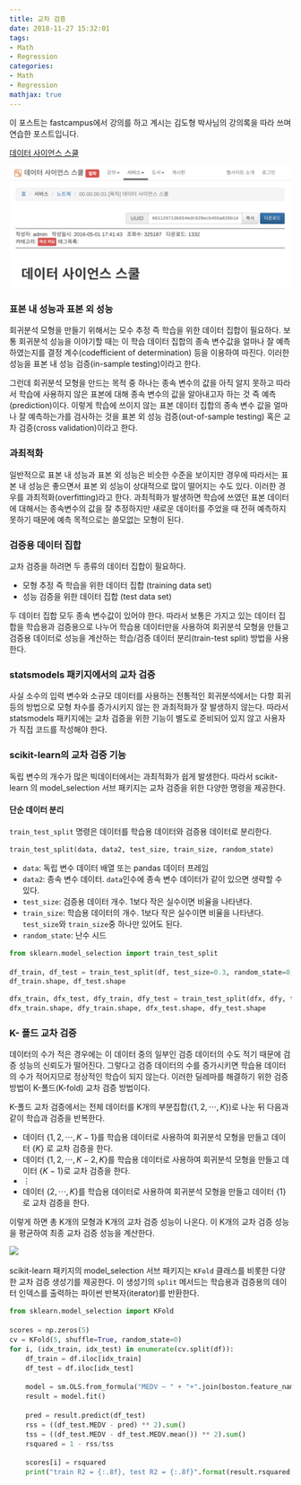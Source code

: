 ```yaml
---
title: 교차 검증
date: 2018-11-27 15:32:01
tags:
- Math
- Regression
categories:
- Math
- Regression
mathjax: true
---
```


이 포스트는 fastcampus에서 강의를 하고 계시는 김도형 박사님의 강의록을 따라 쓰며 연습한 포스트입니다.

[데이터 사이언스 스쿨](https://datascienceschool.net/view-notebook/661128713b654edc928ecb455a826b1d/)

![](/images/1543299373849.png)

### 표본 내 성능과 표본 외 성능

회귀분석 모형을 만들기 위해서는 모수 추정 즉 학습을 위한 데이터 집합이 필요하다. 보통 회귀분석 성능을 이야기할 때는 이 학습 데이터 집합의 종속 변수값을 얼마나 잘 예측하였는지를 결정 계수(codefficient of determination) 등을 이용하여 따진다. 이러한 성능을 표본 내 성능 검증(in-sample testing)이라고 한다.



그런데 회귀분석 모형을 만드는 목적 중 하나는 종속 변수의 값을 아직 알지 못하고 따라서 학습에 사용하지 않은 표본에 대해 종속 변수의 값을 알아내고자 하는 것 즉 예측(prediction)이다. 이렇게 학습에 쓰이지 않는 표본 데이터 집합의 종속 변수 값을 얼마나 잘 예측하는가를 검사하는 것을 표본 외 성능 검증(out-of-sample testing) 혹은 교차 검증(cross validation)이라고 한다.



### 과최적화

일반적으로 표본 내 성능과 표본 외 성능은 비슷한 수준을 보이지만 경우에 따라서는 표본 내 성능은 좋으면서 표본 외 성능이 상대적으로 많이 떨어지는 수도 있다. 이러한 경우를 과최적화(overfitting)라고 한다. 과최적화가 발생하면 학습에 쓰였던 표본 데이터에 대해서는 종속변수의 값을 잘 추정하지만 새로운 데이터를 주었을 때 전혀 예측하지 못하기 때문에 예측 목적으로는 쓸모없는 모형이 된다.



### 검증용 데이터 집합

교차 검증을 하려면 두 종류의 데이터 집합이 필요하다.

- 모형 추정 즉 학습을 위한 데이터 집합 (training data set)
- 성능 검증을 위한 데이터 집합 (test data set)

두 데이터 집합 모두 종속 변수값이 있어야 한다. 따라서 보통은 가지고 있는 데이터 집합을 학습용과 검증용으로 나누어 학습용 데이터만을 사용하여 회귀분석 모형을 만들고 검증용 데이터로 성능을 계산하는 학습/검증 데이터 분리(train-test split) 방법을 사용한다.



### statsmodels 패키지에서의 교차 검증

사실 소수의 입력 변수와 소규모 데이터를 사용하는 전통적인 회귀분석에서는 다항 회귀 등의 방법으로 모형 차수를 증가시키지 않는 한 과최적화가 잘 발생하지 않는다. 따라서 statsmodels 패키지에는 교차 검증을 위한 기능이 별도로 준비되어 있지 않고 사용자가 직접 코드를 작성해야 한다.



### scikit-learn의 교차 검증 기능

독립 변수의 개수가 많은 빅데이터에서는 과최적화가 쉽게 발생한다. 따라서 scikit-learn 의 model_selection 서브 패키지는 교차 검증을 위한 다양한 명령을 제공한다.

#### 단순 데이터 분리

`train_test_split` 명령은 데이터를 학습용 데이터와 검증용 데이터로 분리한다.

```python
train_test_split(data, data2, test_size, train_size, random_state)
```

- `data`: 독립 변수 데이터 배열 또는 pandas 데이터 프레임
- `data2`: 종속 변수 데이터. `data`인수에 종속 변수 데이터가 같이 있으면 생략할 수 있다.
- `test_size`: 검증용 데이터 개수. 1보다 작은 실수이면 비율을 나타낸다.
- `train_size`: 학습용 데이터의 개수. 1보다 작은 실수이면 비율을 나타낸다. `test_size`와 `train_size`중 하나만 있어도 된다.
- `random_state`: 난수 시드

```python
from sklearn.model_selection import train_test_split

df_train, df_test = train_test_split(df, test_size=0.3, random_state=0)
df_train.shape, df_test.shape
```



```python
dfx_train, dfx_test, dfy_train, dfy_test = train_test_split(dfx, dfy, test_size=0.3, random_state=0)
dfx_train.shape, dfy_train.shape, dfx_test.shape, dfy_test.shape
```



### K- 폴드 교차 검증

데이터의 수가 적은 경우에는 이 데이터 중의 일부인 검증 데이터의 수도 적기 때문에 검증 성능의 신뢰도가 떨어진다. 그렇다고 검증 데이터의 수를 증가시키면 학습용 데이터의 수가 적어지므로 정상적인 학습이 되지 않는다. 이러한 딜레마를 해결하기 위한 검증 방법이 K-폴드(K-fold) 교차 검증 방법이다.

K-폴드 교차 검증에서는 전체 데이터를 K개의 부분집합($\{1, 2, \cdots , K\}$)로 나눈  뒤 다음과 같이 학습과 검증을 반복한다. 

- 데이터 $\{1, 2, \cdots, K - 1\}$를 학습용 데이터로 사용하여 회귀분석 모형을 만들고 데이터 $\{K\}$ 로 교차 검증을 한다.
- 데이터 $\{1, 2, \cdots, K - 2, K\}$를 학습용 데이터로 사용하여 회귀분석 모형을 만들고 데이터 $\{K-1\}$로 교차 검증을 한다.
- $\vdots$
- 데이터 $\{2, \cdots, K\}$를 학습용 데이터로 사용하여 회귀분석 모형을 만들고 데이터 $\{1\}$로 교차 검증을 한다.

이렇게 하면 총 K개의 모형과 K개의 교차 검증 성능이 나온다. 이 K개의 교차 검증 성능을 평균하여 최종 교차 검증 성능을 계산한다.

![](/images/1543304023171.png)



scikit-learn 패키지의 model_selection 서브 패키지는 `KFold` 클래스를 비롯한 다양한 교차 검증 생성기를 제공한다. 이 생성기의 `split` 메서드는 학습용과 검증용의 데이터 인덱스를 출력하는 파이썬 반복자(iterator)를 반환한다.

```python
from sklearn.model_selection import KFold

scores = np.zeros(5)
cv = KFold(5, shuffle=True, random_state=0)
for i, (idx_train, idx_test) in enumerate(cv.split(df)):
    df_train = df.iloc[idx_train]
    df_test = df.iloc[idx_test]
    
    model = sm.OLS.from_formula("MEDV ~ " + "+".join(boston.feature_names), data=df_train)
    result = model.fit()
    
    pred = result.predict(df_test)
    rss = ((df_test.MEDV - pred) ** 2).sum()
    tss = ((df_test.MEDV - df_test.MEDV.mean()) ** 2).sum()
    rsquared = 1 - rss/tss
    
    scores[i] = rsquared
    print("train R2 = {:.8f}, test R2 = {:.8f}".format(result.rsquared, rsquared))
```

